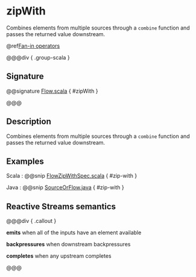 # zipWith

Combines elements from multiple sources through a `combine` function and passes the returned value downstream.

@ref[Fan-in operators](../index.md#fan-in-operators)

@@@div { .group-scala }

## Signature

@@signature [Flow.scala](/akka-stream/src/main/scala/akka/stream/scaladsl/Flow.scala) { #zipWith }

@@@

## Description

Combines elements from multiple sources through a `combine` function and passes the
returned value downstream.

## Examples

Scala
:   @@snip [FlowZipWithSpec.scala](/akka-stream-tests/src/test/scala/akka/stream/scaladsl/FlowZipWithSpec.scala) { #zip-with }

Java
:   @@snip [SourceOrFlow.java](/akka-docs/src/test/java/jdocs/stream/operators/SourceOrFlow.java) { #zip-with }

## Reactive Streams semantics

@@@div { .callout }

**emits** when all of the inputs have an element available

**backpressures** when downstream backpressures

**completes** when any upstream completes

@@@
